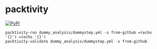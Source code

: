 # packtivity

[![PyPI](https://img.shields.io/pypi/v/packtivity.svg)](https://pypi.python.org/pypi/packtivity)

    packtivity-run dummy_analysis/dummystep.yml -s from-github =(echo '{}') =(echo '{}')
    packtivity-validate dummy_analysis/dummystep.yml -s from-github

